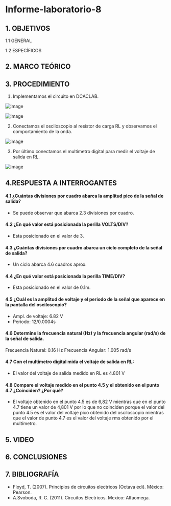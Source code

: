 # Informe-laboratorio-8
## 1. OBJETIVOS
   1.1 GENERAL
   
 
   
   1.2 ESPECÍFICOS   
   
## 2. MARCO TEÓRICO



## 3. PROCEDIMIENTO

1. Implementamos el circuito en DCACLAB.

![image](https://user-images.githubusercontent.com/93681159/153960943-8e673a54-bad9-42ad-9a10-b821de6f2300.png)


![image](https://user-images.githubusercontent.com/93681159/153960744-60856469-a360-4643-816a-f01e6fc3b74b.png)

2. Conectamos el osciloscopio al resistor de carga RL y observamos el comportamiento de la onda. 

![image](https://user-images.githubusercontent.com/93681159/153937968-20f0a53f-2fd8-42da-b204-c7c271529bb0.png)

3. Por último conectamos el multímetro digital para medir el voltaje de salida en RL.

![image](https://user-images.githubusercontent.com/93681159/153962104-aee579b8-d299-4838-bab9-c95c4252341a.png)

## 4.RESPUESTA A INTERROGANTES 
#### 4.1 ¿Cuántas divisiones por cuadro abarca la amplitud pico de la señal de salida?
* Se puede observar que abarca 2.3 divisiones por cuadro.
#### 4.2 ¿En qué valor está posicionada la perilla VOLTS/DIV?
* Esta posicionado en el valor de 3.
#### 4.3 ¿Cuántas divisiones por cuadro abarca un ciclo completo de la señal de salida?
* Un ciclo abarca 4.6 cuadros aprox.
#### 4.4 ¿En qué valor está posicionada la perilla TIME/DIV?
* Esta posicionado en el valor de 0.1m.
#### 4.5 ¿Cuál es la amplitud de voltaje y el periodo de la señal que aparece en la pantalla del osciloscopio?
* Ampl. de voltaje: 6.82 V
* Periodo: 12/0.0004s
#### 4.6 Determine la frecuencia natural (Hz) y la frecuencia angular (rad/s) de la señal de salida.
Frecuencia Natural: 0.16 Hz 
Frecuencia Angular: 1.005 rad/s
#### 4.7 Con el multímetro digital mida el voltaje de salida en RL:
* El valor del voltaje de salida medido en RL es 4.801 V 
#### 4.8 Compare el voltaje medido en el punto 4.5 y el obtenido en el punto 4.7 ¿Coinciden? ¿Por qué?
* El voltaje obtenido en el punto 4.5 es de 6,82 V mientras que en el punto 4.7 tiene un valor de 4,801 V por lo que no coinciden porque el valor del punto 4.5 es el valor del voltaje pico obtenido del osciloscopio mientras que el valor de punto 4.7 es el valor del voltaje rms obtenido por el multímetro.

## 5. VIDEO

## 6. CONCLUSIONES

 
## 7. BIBLIOGRAFÍA 
* Floyd, T. (2007). Principios de circuitos electricos (Octava edi). México: Pearson.
* A.Svoboda, R. C. (2011). Circuitos Electricos. Mexico: Alfaomega.
